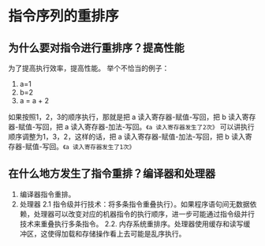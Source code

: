 # 指令序列的重排序
## 为什么要对指令进行重排序？提高性能
为了提高执行效率，提高性能。
举个不恰当的例子：
1. a=1
2. b=2
3. a = a + 2

如果按照1，2，3的顺序执行，那就是把 a 读入寄存器-赋值-写回，把 b 读入寄存器-赋值-写回，把 a 读入寄存器-加法-写回。`《a 读入寄存器发生了2次》`
可以讲执行顺序调整为1，3，2，这样的话，把 a 读入寄存器-赋值-加法-写回，把 b 读入寄存器-赋值-写回。`《a 读入寄存器发生了1次》`

## 在什么地方发生了指令重排？编译器和处理器
1. 编译器指令重排。
2. 处理器
    2.1 指令级并行技术：将多条指令重叠执行）。如果程序语句间无数据依赖，处理器可以改变对应的机器指令的执行顺序，进一步可能通过指令级并行技术来重叠执行多条指令。
2.2. 内存系统重排序。处理器使用缓存和读写缓冲区，这使得加载和存储操作看上去可能是乱序执行。
